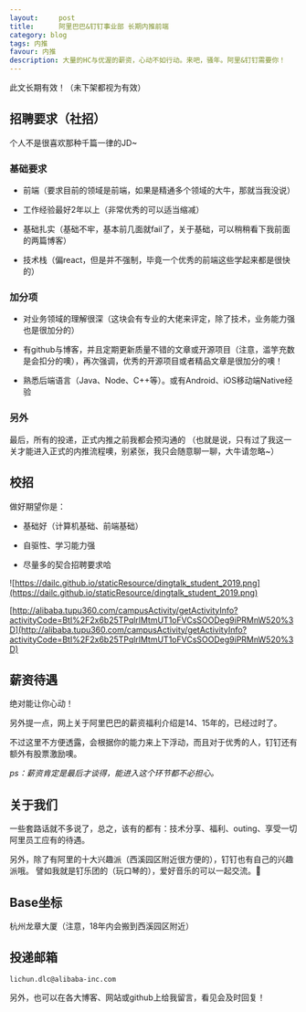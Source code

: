 ```yaml
---
layout:     post
title:      阿里巴巴&钉钉事业部 长期内推前端
category: blog
tags: 内推
favour: 内推
description: 大量的HC与优渥的薪资，心动不如行动。来吧，骚年。阿里&钉钉需要你！
---
```


此文长期有效！（未下架都视为有效）

## 招聘要求（社招）

个人不是很喜欢那种千篇一律的JD~

### 基础要求

- 前端（要求目前的领域是前端，如果是精通多个领域的大牛，那就当我没说）

- 工作经验最好2年以上（非常优秀的可以适当缩减）

- 基础扎实（基础不牢，基本前几面就fail了，关于基础，可以稍稍看下我前面的两篇博客）

- 技术栈（偏react，但是并不强制，毕竟一个优秀的前端这些学起来都是很快的）

### 加分项

- 对业务领域的理解很深（这块会有专业的大佬来评定，除了技术，业务能力强也是很加分的）

- 有github与博客，并且定期更新质量不错的文章或开源项目（注意，滥竽充数是会扣分的噢），再次强调，优秀的开源项目或者精品文章是很加分的噢！

- 熟悉后端语言（Java、Node、C++等）。或有Android、iOS移动端Native经验

### 另外

最后，所有的投递，正式内推之前我都会预沟通的
（也就是说，只有过了我这一关才能进入正式的内推流程噢，别紧张，我只会随意聊一聊，大牛请忽略~）

## 校招

做好期望你是：

- 基础好（计算机基础、前端基础）

- 自驱性、学习能力强

- 尽量多的契合招聘要求哈

![https://dailc.github.io/staticResource/dingtalk_student_2019.png](https://dailc.github.io/staticResource/dingtalk_student_2019.png)


[http://alibaba.tupu360.com/campusActivity/getActivityInfo?activityCode=BtI%2F2x6b25TPqlrlMtmUT1oFVCsSOODeg9iPRMnW520%3D](http://alibaba.tupu360.com/campusActivity/getActivityInfo?activityCode=BtI%2F2x6b25TPqlrlMtmUT1oFVCsSOODeg9iPRMnW520%3D)

## 薪资待遇

绝对能让你心动！

另外提一点，网上关于阿里巴巴的薪资福利介绍是14、15年的，已经过时了。

不过这里不方便透露，会根据你的能力来上下浮动，而且对于优秀的人，钉钉还有额外有股票激励噢。

_ps：薪资肯定是最后才谈得，能进入这个环节都不必担心。_

## 关于我们

一些套路话就不多说了，总之，该有的都有：技术分享、福利、outing、享受一切阿里员工应有的待遇。

另外，除了有阿里的十大兴趣派（西溪园区附近很方便的），钉钉也有自己的兴趣派哦。
譬如我就是钉乐团的（玩口琴的），爱好音乐的可以一起交流。

## Base坐标

杭州龙章大厦（注意，18年内会搬到西溪园区附近）

## 投递邮箱

`lichun.dlc@alibaba-inc.com`

另外，也可以在各大博客、网站或github上给我留言，看见会及时回复！